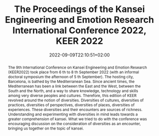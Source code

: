 ---
slug: kansei-engineering-and-emotion-research-2022
title: The Proceedings of the Kansei Engineering and Emotion Research International Conference 2022, KEER 2022
layout: publi
searchFilter: Publication
searchWeight: 8
publitype: edition
subsection: edition
kansei: true
research: 
    -  kansei
institution:
    heig: 1
    logo: TUe
    short: 'TU/e'
    name: "Eindhoven University of Technology"
    web: "https://www.tue.nl/en/"
    colo: "#c72125"
date: 2022-09-09T22:10:51+02:00
shortConf: "KEER 2022"
citation:
    editors:
        1: ["Marco-Almagro", "Lluís", "L."]
        2: ["Lévy", "Pierre", "P."]
        4: ["Yanagisawa", "Hideyoshi", "H."]
        3: ["Lokman", "Anitawati Mohd", "A. M."]
    year: 2022
    journal: "The Proceedings of the Kansei Engineering and Emotion Research International Conference 2022 – KEER2022"
    publisher: ["Japanese Society of Kansei Engineering", "Barcelona, Spain"]
    isbn: "9788419184849"
    doi: "10.5821/ebook-9788419184849"
reference: "Marco-Almagro, L., Lévy, P., Yanagisawa, H.,  & Lokman, A. M. (Eds.). 2022. The Proceedings of the Kansei Engineering and Emotion Research International Conference 2022 – KEER2022. Barcelona, Spain. ISBN: 9788419184849. https://www.doi.org/10.5821/ebook-9788419184849"
abstract: "The 9th International Conference on Kansei Engineering and Emotion Research (KEER2022) took place from 6 th to 8 th September 2022 (with an informal doctoral symposium the afternoon of 5 th September). The hosting city, Barcelona, is bathed by the Mediterranean Sea. Since ancient times, the Mediterranean has been a link between the East and the West, between the South and the North, and a way to share knowledge, technology and skills among very diverse peoples and cultures. Therefore, this edition of KEER revolved around the notion of diversities. Diversities of cultures, diversities of practices, diversities of perspectives, diversities of places, diversities of experiences. These diversities and their encounters are sources of richness. Understanding and experimenting with diversities in mind leads towards a greater comprehension of kansei. What we tried to do with the conference was encouraging discussion on the consideration of diversities as an encounter, bringing us together on the topic of kansei."
link:
    7: ["conference site", "website", "https://www.keer.org/keer2022/"]
    8: ["proceedings", "proceedings", "https://upcommons.upc.edu/handle/2117/392139"]
---